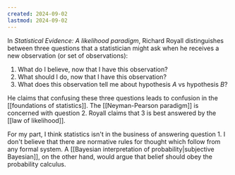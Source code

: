 ```yaml
---
created: 2024-09-02
lastmod: 2024-09-02
---
```

In _Statistical Evidence: A likelihood paradigm_, Richard Royall distinguishes between three questions that a statistician might ask when he receives a new observation (or set of observations): 

1. What do I believe, now that I have this observation? 
2. What should I do, now that I have this observation? 
3. What does this observation tell me about hypothesis $A$ vs hypothesis $B$? 

He claims that confusing these three questions leads to confusion in the [[foundations of statistics]]. 
The [[Neyman-Pearson paradigm]] is concerned with question 2. Royall claims that 3 is best answered by the [[law of likelihood]].  

For my part, I think statistics isn't in the business of answering question 1. I don't believe that there are normative rules for thought which follow from any formal system. A [[Bayesian interpretation of probability|subjective Bayesian]], on the other hand, would argue that belief should obey the probability calculus. 